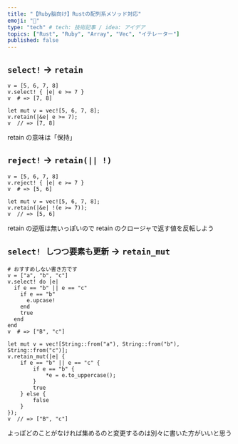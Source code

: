 ```yaml
---
title: "【Ruby脳向け】Rustの配列系メソッド対応"
emoji: "🤖"
type: "tech" # tech: 技術記事 / idea: アイデア
topics: ["Rust", "Ruby", "Array", "Vec", "イテレーター"]
published: false
---
```


## `select!` → `retain`
```ruby:Ruby
v = [5, 6, 7, 8]
v.select! { |e| e >= 7 }
v  # => [7, 8]
```
```rust:Rust
let mut v = vec![5, 6, 7, 8];
v.retain(|&e| e >= 7);
v  // => [7, 8]
```
retain の意味は「保持」
 
## `reject!` → `retain(|| !)`
```ruby:Ruby
v = [5, 6, 7, 8]
v.reject! { |e| e >= 7 }
v  # => [5, 6]
```
```rust:Rust
let mut v = vec![5, 6, 7, 8];
v.retain(|&e| !(e >= 7));
v  // => [5, 6]
```
retain の逆版は無いっぽいので retain のクロージャで返す値を反転しよう
 
## `select! しつつ要素も更新` → `retain_mut`
```ruby:Ruby
# おすすめしない書き方です
v = ["a", "b", "c"]
v.select! do |e|
  if e == "b" || e == "c"
    if e == "b"
      e.upcase!
    end
    true
  end
end
v  # => ["B", "c"]
```
```rust:Rust (nightly)
let mut v = vec![String::from("a"), String::from("b"), String::from("c")];
v.retain_mut(|e| {
    if e == "b" || e == "c" {
        if e == "b" {
            *e = e.to_uppercase();
        }
        true
    } else {
        false
    }
});
v  // => ["B", "c"]
```
よっぽどのことがなければ集めるのと変更するのは別々に書いた方がいいと思う
 
